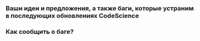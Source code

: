 ### Ваши идеи и предложения, а также баги, которые устраним в последующих обновлениях CodeScience

### Как сообщить о баге?

